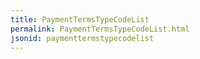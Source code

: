 ```yaml
---
title: PaymentTermsTypeCodeList
permalink: PaymentTermsTypeCodeList.html
jsonid: paymenttermstypecodelist
---
```

